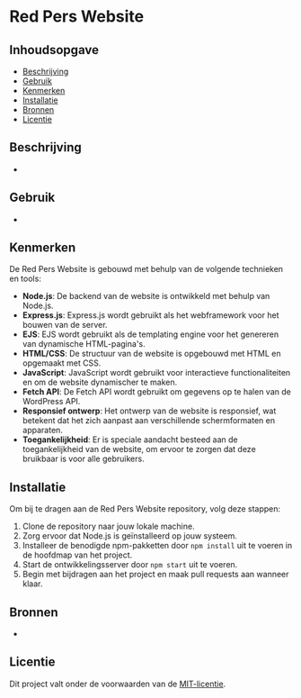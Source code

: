 # Red Pers Website

## Inhoudsopgave

- [Beschrijving](#beschrijving)
- [Gebruik](#gebruik)
- [Kenmerken](#kenmerken)
- [Installatie](#installatie)
- [Bronnen](#bronnen)
- [Licentie](#licentie)

## Beschrijving
-

## Gebruik
-

## Kenmerken
De Red Pers Website is gebouwd met behulp van de volgende technieken en tools:
- **Node.js**: De backend van de website is ontwikkeld met behulp van Node.js.
- **Express.js**: Express.js wordt gebruikt als het webframework voor het bouwen van de server.
- **EJS**: EJS wordt gebruikt als de templating engine voor het genereren van dynamische HTML-pagina's.
- **HTML/CSS**: De structuur van de website is opgebouwd met HTML en opgemaakt met CSS.
- **JavaScript**: JavaScript wordt gebruikt voor interactieve functionaliteiten en om de website dynamischer te maken.
- **Fetch API**: De Fetch API wordt gebruikt om gegevens op te halen van de WordPress API.
- **Responsief ontwerp**: Het ontwerp van de website is responsief, wat betekent dat het zich aanpast aan verschillende schermformaten en apparaten.
- **Toegankelijkheid**: Er is speciale aandacht besteed aan de toegankelijkheid van de website, om ervoor te zorgen dat deze bruikbaar is voor alle gebruikers.

## Installatie
Om bij te dragen aan de Red Pers Website repository, volg deze stappen:
1. Clone de repository naar jouw lokale machine.
2. Zorg ervoor dat Node.js is geïnstalleerd op jouw systeem.
3. Installeer de benodigde npm-pakketten door `npm install` uit te voeren in de hoofdmap van het project.
4. Start de ontwikkelingsserver door `npm start` uit te voeren.
5. Begin met bijdragen aan het project en maak pull requests aan wanneer klaar.

## Bronnen
-

## Licentie

Dit project valt onder de voorwaarden van de [MIT-licentie](./LICENSE).
